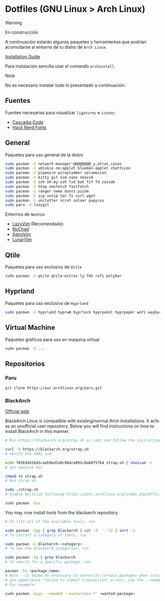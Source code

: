 # Dotfiles (GNU Linux > Arch Linux)

> [!WARNING]
> En construcción

A continuación estarán algunos paquetes y herramientas que podrían acomodarse al entorno de tu distro de `Arch Linux`.

[Installation Guide](https://wiki.archlinux.org/title/Installation_guide)

Para instalación sencilla usar el comando `archinstall`.

> [!NOTE]
> No es necesario instalar todo lo presentado a continuación.

## Fuentes

Fuentes necesarias para visualizar `ligatures` e `iconos`:

- [Cascadia Code](https://github.com/microsoft/cascadia-code/releases)
- [Hack Nerd Fonts](https://www.nerdfonts.com/font-downloads)

## General

Paquetes para uso general de la distro

```sh
sudo pacman -S network-manager-@@@@@@@@_y_otras_cosas
sudo pacman -S udiskie nm-applet blueman-applet cbatticon
sudo pacman -S pipewire wireplumber volumeicon
sudo pacman -S kitty git vim nano neovim
sudo pacman -S zsh oh-my-zsh lsd bat fzf fd zoxide
sudo pacman -S htop neofetch fastfetch
sudo pacman -S ranger nemo dunst picom
sudo pacman -S zip unzip tar 7z curl wget
sudo pacman -S unclutter scrot solaar papyrus
sudo paru -S lazygit
```

Entornos de `NeoVim`:

- [LazyVim](https://www.lazyvim.org/) (Recomendado)
- [NvChad](https://nvchad.com/)
- [AstroVim](https://astronvim.com/)
- [LunarVim](https://www.lunarvim.org/)

## Qtile

Paquetes para uso exclusivo de `Qtile`

```sh
sudo pacman -S qtile qtile-extras ly feh rofi polybar
```

## Hyprland

Paquetes para uso exclusivo de `Hyprland`

```sh
sudo pacman -S hyprland hyprwm hyprlock hyprpanel hyprpaper wofi waybar
```

## Virtual Machine

Paquetes gráficos para uso en maquina virtual

```sh
sudo pacman -S ...
```

## Repositorios

### Paru

```sh
git clone https://aur.archlinux.org/paru.git
```

### BlackArch

[Official web](https://blackarch.org/downloads.html)

BlackArch Linux is compatible with existing/normal Arch installations. It acts as an unofficial user repository. Below you will find instructions on how to install BlackArch in this manner.

```sh
# Run https://blackarch.org/strap.sh as root and follow the instructions.

curl -O https://blackarch.org/strap.sh
# Verify the SHA1 sum

echo 76363d41bd1caeb9ed2a0c984ce891c8a6075764 strap.sh | sha1sum -c
# Set execute bit

chmod +x strap.sh
# Run strap.sh

sudo ./strap.sh
# Enable multilib following https://wiki.archlinux.org/index.php/Official_repositories#Enabling_multilib and run:

sudo pacman -Syu
```

You may now install tools from the blackarch repository.

```sh
# To list all of the available tools, run

sudo pacman -Sgg | grep blackarch | cut -d' ' -f2 | sort -u
# To install a category of tools, run

sudo pacman -S blackarch-<category>
# To see the blackarch categories, run

sudo pacman -Sg | grep blackarch
# To search for a specific package, run

pacman -Ss <package_name>
# Note - it maybe be necessary to overwrite certain packages when installing blackarch tools. If
# you experience "failed to commit transaction" errors, use the --needed and --overwrite switches
# For example:

sudo pacman -Syyu --needed --overwrite='*' <wanted-package>
```
